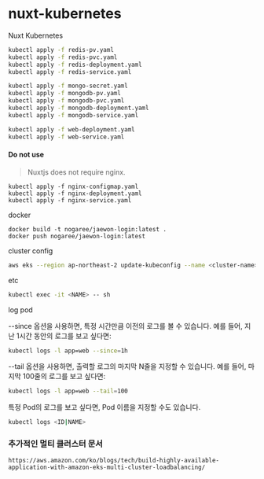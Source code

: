 # nuxt-kubernetes
Nuxt Kubernetes

```sh
kubectl apply -f redis-pv.yaml
kubectl apply -f redis-pvc.yaml
kubectl apply -f redis-deployment.yaml
kubectl apply -f redis-service.yaml
```

```sh
kubectl apply -f mongo-secret.yaml
kubectl apply -f mongodb-pv.yaml
kubectl apply -f mongodb-pvc.yaml
kubectl apply -f mongodb-deployment.yaml
kubectl apply -f mongodb-service.yaml
```

```sh
kubectl apply -f web-deployment.yaml
kubectl apply -f web-service.yaml
```

#### Do not use
> Nuxtjs does not require nginx.
```
kubectl apply -f nginx-configmap.yaml
kubectl apply -f nginx-deployment.yaml
kubectl apply -f nginx-service.yaml
```


docker
```docker
docker build -t nogaree/jaewon-login:latest . 
docker push nogaree/jaewon-login:latest 
```


cluster config
```sh
aws eks --region ap-northeast-2 update-kubeconfig --name <cluster-name>
```

etc
```sh
kubectl exec -it <NAME> -- sh
```

log pod 

--since 옵션을 사용하면, 특정 시간만큼 이전의 로그를 볼 수 있습니다. 예를 들어, 지난 1시간 동안의 로그를 보고 싶다면:


```sh
kubectl logs -l app=web --since=1h

```

--tail 옵션을 사용하면, 출력할 로그의 마지막 N줄을 지정할 수 있습니다. 예를 들어, 마지막 100줄의 로그를 보고 싶다면:
```sh
kubectl logs -l app=web --tail=100

```
특정 Pod의 로그를 보고 싶다면, Pod 이름을 지정할 수도 있습니다.
```sh
kubectl logs <ID|NAME>
```



### 추가적인 멀티 클러스터 문서 
```
https://aws.amazon.com/ko/blogs/tech/build-highly-available-application-with-amazon-eks-multi-cluster-loadbalancing/
```

